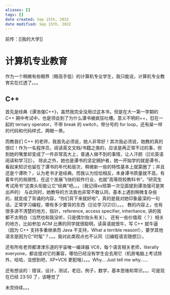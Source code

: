 ```yaml
---
aliases: []
tags: []
date created: Sep 15th, 2022
date modified: Sep 15th, 2022
---
```

前传：[[我的大学]]

# 计算机专业教育
作为一个稍微有些眼界（眼高手低）的计算机专业学生，我只能说，计算机专业教育实在烂透了。。。

## C++
首先是经典《谭浩强C++》，虽然我完全没用过这本书，但是在大一第一学期的 C++ 期中考试中，也是领会到了为什么谭书被疯狂吐槽。意义不明的++，怼在一起的 ternary operator，不带 break 的 switch，带分号的 for loop，还有屎一样的代码和代码样式，两眼一黑。

而教我们 C++ 的老师，我首先必须说，她人非常好！其次我必须说，她教的真的很烂！作为一名程序员，阅读英文文档/书籍之类的，应该是再正常不过的事，但到她的嘴里却变成了一件非常高大上，普通人做不到的事情，让人汗颜（[[论英语阅读和学习]]）。
除此之外，她也是谭书的坚定拥护者，她一开始学的就是谭书，看起来知识也留在了谭书的年代和层次，稍微新一些的特性基本上就蒙圈了；并且还是个谭吹？，认为老书才是经典。而我认为恰恰相反，本身谭书质量就不高，有着年代的局限性，在这个发展飞快的软件行业，也就“高等院校教科书“，“研究生考试用书”这类头衔能让它“经典”吧。。。（我记得xx班第一次见面提到谭浩强可是笑出声的）
与此同时，她教导的方法我也非常不敢认同，基本上遇到稍微复杂些的，就变成了背诵的内容，“你们背下来就好啦”，真的是我对她印象最深的一句话，正常学习编程，哪有多少要背的东西（[[论学习(2)]]）。。。
教的内容上，也有很多讲不清楚的地方，指针，reference, access specifier, inheritance, 讲的我都不太明白（当然也和我没听，只是偶尔抬头有关）。
还有一些价值观（？）相关的地方，比如参加 ACM 比赛的同学就很聪明，读英语就很牛，写 C++ 就牛逼（因为 C++ 支持多重继承而 Java 不支持，What a terrible reason!），要学其他语言是因为它“时髦”？。。。我对此类观点也不认同（[[编程语言随想]]）。

还有所有老师都津津乐道的宇宙唯一编译器 VC6，每个语言相关老师，literally everyone，都会提对它的兼容，哪怕已经没有学生会去用它（机房电脑上考试除外，哈哈，没想到吧，XP+VC6 更配哦）。。。Why... Just tell me why......

还有想谈的：错误，设计，测试，老旧，例子，数学，基本思维和常识。。。可是现在已经 23:50 了，该睡觉了

未完待续。。。